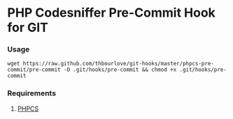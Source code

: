 PHP Codesniffer Pre-Commit Hook for GIT
=======================================

### Usage

    wget https://raw.github.com/thbourlove/git-hooks/master/phpcs-pre-commit/pre-commit -O .git/hooks/pre-commit && chmod +x .git/hooks/pre-commit

### Requirements

1. [PHPCS](http://pear.php.net/package/PHP_CodeSniffer)
